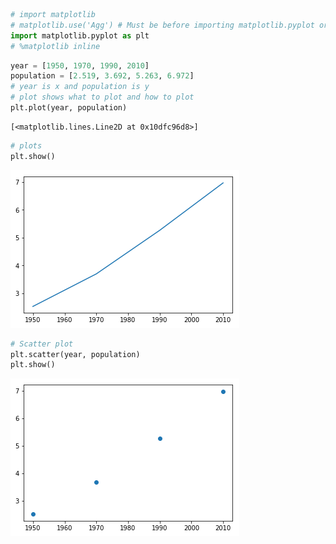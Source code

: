 

```python
# import matplotlib
# matplotlib.use('Agg') # Must be before importing matplotlib.pyplot or pylab!
import matplotlib.pyplot as plt
# %matplotlib inline
```


```python
year = [1950, 1970, 1990, 2010]
population = [2.519, 3.692, 5.263, 6.972]
# year is x and population is y
# plot shows what to plot and how to plot
plt.plot(year, population)
```




    [<matplotlib.lines.Line2D at 0x10dfc96d8>]




```python
# plots
plt.show()
```


![png](output_2_0.png)



```python
# Scatter plot
plt.scatter(year, population)
plt.show()
```


![png](output_3_0.png)



```python

```
